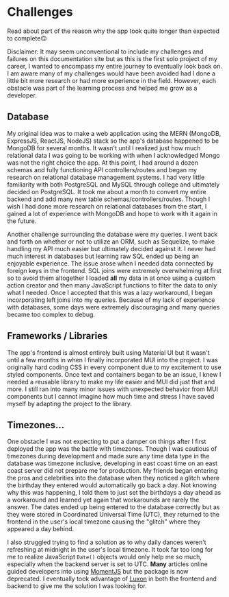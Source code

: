 # Challenges

Read about part of the reason why the app took quite longer than expected to complete🙃

Disclaimer: It may seem unconventional to include my challenges and failures on this documentation site but as this is the first solo project of my career, I wanted to encompass my entire journey to eventually look back on. I am aware many of my challenges would have been avoided had I done a little bit more research or had more experience in the field. However, each obstacle was part of the learning process and helped me grow as a developer.

## Database

My original idea was to make a web application using the MERN (MongoDB, ExpressJS, ReactJS, NodeJS) stack so the app's database happened to be MongoDB for several months. It wasn't until I realized just how much relational data I was going to be working with when I acknowledged Mongo was not the right choice the app. At this point, I had around a dozen schemas and fully functioning API controllers/routes and began my research on relational database management systems. I had very little familiarity with both PostgreSQL and MySQL through college and ultimately decided on PostgreSQL. It took me about a month to convert my entire backend and add many new table schemas/controllers/routes. Though I wish I had done more research on relational databases from the start, I gained a lot of experience with MongoDB and hope to work with it again in the future.

Another challenge surrounding the database were my queries. I went back and forth on whether or not to utilize an ORM, such as Sequelize, to make handling my API much easier but ultimately decided against it. I never had much interest in databases but learning raw SQL ended up being an enjoyable experience. The issue arose when I needed data connected by foreign keys in the frontend. SQL joins were extremely overwhelming at first so to avoid them altogether I loaded **all** my data in at once using a custom action creator and then many JavaScript functions to filter the data to only what I needed. Once I accepted that this was a lazy workaround, I began incorporating left joins into my queries. Because of my lack of experience with databases, some days were extremely discouraging and many queries became too complex to debug.

## Frameworks / Libraries

The app's frontend is almost entirely built using Material UI but it wasn't until a few months in when I finally incorporated MUI into the project. I was originally hard coding CSS in every component due to my excitement to use styled components. Once text and containers began to be an issue, I knew I needed a reusable library to make my life easier and MUI did just that and more. I still ran into many minor issues with unexpected behavior from MUI components but I cannot imagine how much time and stress I have saved myself by adapting the project to the library.

## Timezones...

One obstacle I was not expecting to put a damper on things after I first deployed the app was the battle with timezones. Though I was cautious of timezones during development and made sure any time data type in the database was timezone inclusive, developing in east coast time on an east coast server did not prepare me for production. My friends began entering the pros and celebrities into the database when they noticed a glitch where the birthday they entered would automatically go back a day. Not knowing why this was happening, I told them to just set the birthdays a day ahead as a workaround and learned yet again that workarounds are rarely the answer. The dates ended up being entered to the database correctly but as they were stored in Coordinated Universal Time (UTC), they returned to the frontend in the user's local timezone causing the "glitch" where they appeared a day behind.

I also struggled trying to find a solution as to why daily dances weren't refreshing at midnight in the user's local timezone. It took far too long for me to realize JavaScript `Date()` objects would only help me so much, especially when the backend server is set to UTC. **Many** articles online guided developers into using [MomentJS](https://momentjs.com/) but the package is now deprecated. I eventually took advantage of [Luxon](https://moment.github.io/luxon/api-docs/index.html) in both the frontend and backend to give me the solution I was looking for.
